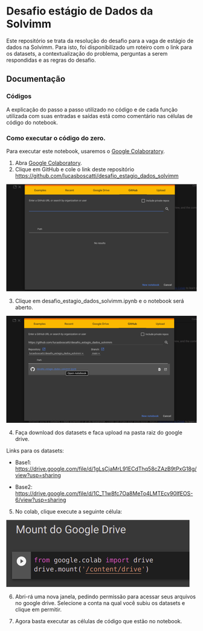 # Desafio estágio de Dados da Solvimm
Este repositório se trata da resolução do desafio para a vaga de estágio de dados na Solvimm. Para isto, foi disponibilizado um roteiro com o link para os datasets, a contextualização do problema, perguntas a serem respondidas e as regras do desafio.

## Documentação

### Códigos
A explicação do passo a passo utilizado no código e de cada função utilizada com suas entradas e saídas está como comentário nas células de código do notebook.

### Como executar o código do zero.
Para executar este notebook, usaremos o [Google Colaboratory](https://colab.research.google.com/).

1) Abra [Google Colaboratory]('https://colab.research.google.com/').
2) Clique em GitHub e cole o link deste repositório https://github.com/lucasboscatti/desafio_estagio_dados_solvimm

![](https://github.com/lucasboscatti/desafio_estagio_dados_solvimm/blob/main/images/colab1.png)

3) Clique em desafio_estagio_dados_solvimm.ipynb e o notebook será aberto.

![](https://github.com/lucasboscatti/desafio_estagio_dados_solvimm/blob/main/images/colab2.png)

4) Faça download dos datasets e faca upload na pasta raiz do google drive.

Links para os datasets:
- Base1:
https://drive.google.com/file/d/1gLsCjaMrL91ECdThq58cZAzB9tPxG18g/view?usp=sharing

- Base2:
https://drive.google.com/file/d/1C_T1w8fc7Oa8MeTo4LMTEcv90IfEOS-6/view?usp=sharing

5) No colab, clique execute a seguinte célula:

![](https://github.com/lucasboscatti/desafio_estagio_dados_solvimm/blob/main/images/colab5.png)

6) Abri-rá uma nova janela, pedindo permissão para acessar seus arquivos no google drive. Selecione a conta na qual você subiu os datasets e clique em permitir.

6) Agora basta executar as células de código que estão no notebook.
    